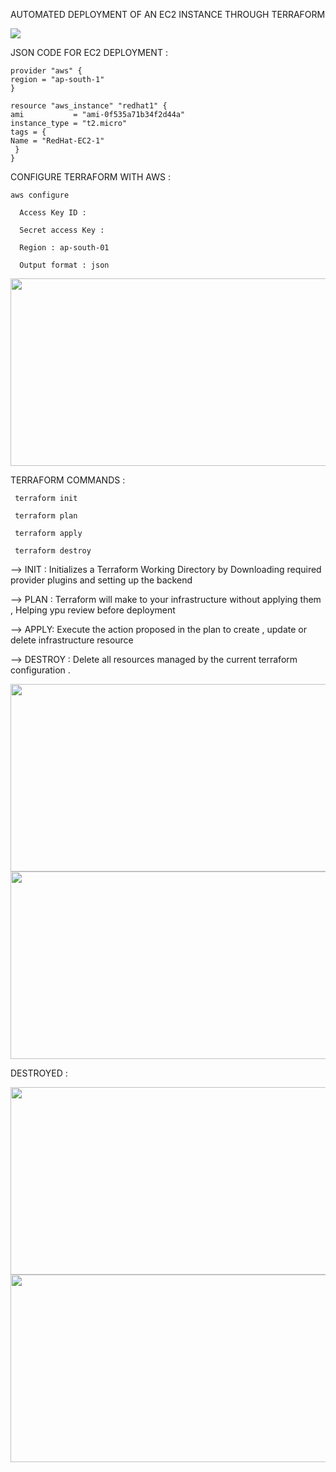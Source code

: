 AUTOMATED DEPLOYMENT OF AN EC2 INSTANCE THROUGH TERRAFORM 

<img src="https://github.com/gowtthamm/Terraform-EC2/blob/228fcf4d198ca6ae9f08b2c5c780b3d5029b60e6/Flowchart.png" >


 JSON CODE FOR EC2 DEPLOYMENT : 

    provider "aws" {
    region = "ap-south-1"
    }

    resource "aws_instance" "redhat1" {
    ami           = "ami-0f535a71b34f2d44a"
    instance_type = "t2.micro"
    tags = {
    Name = "RedHat-EC2-1"
     }
    }

 CONFIGURE TERRAFORM WITH AWS :
 
    aws configure 
    
      Access Key ID : 
    
      Secret access Key : 
    
      Region : ap-south-01 
    
      Output format : json

<img src="https://github.com/gowtthamm/Terraform-EC2/blob/d0c07a81368113b043e2fc6c126459adaac00903/AWS%20Configure.png" width="600" height="300">

		
 TERRAFORM COMMANDS :
 
     terraform init 

     terraform plan 
        
     terraform apply 

     terraform destroy
       

--> INIT : Initializes a Terraform Working Directory by Downloading required provider plugins and setting up the backend

--> PLAN : Terraform will make to your infrastructure without applying them , Helping ypu review before deployment 

--> APPLY: Execute the action proposed in the plan to create , update or delete infrastructure resource

--> DESTROY : Delete all resources managed by the current terraform configuration .



<img src="https://github.com/gowtthamm/Terraform-EC2/blob/bf20f7b631f3d42d79c3d70e0b295a9ad68874f2/Apply.png" width="600" height="300">

<img src="https://github.com/gowtthamm/Terraform-EC2/blob/bf20f7b631f3d42d79c3d70e0b295a9ad68874f2/Deployed.png" width="600" height="300">

DESTROYED :

<img src="https://github.com/gowtthamm/Terraform-EC2/blob/bf20f7b631f3d42d79c3d70e0b295a9ad68874f2/Destory.png" width="600" height="300">

<img src="https://github.com/gowtthamm/Terraform-EC2/blob/bf20f7b631f3d42d79c3d70e0b295a9ad68874f2/Destroyed.png" width="600" height="300">

